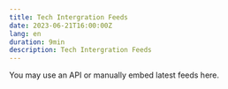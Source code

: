 ```yaml
---
title: Tech Intergration Feeds
date: 2023-06-21T16:00:00Z
lang: en
duration: 9min
description: Tech Intergration Feeds
---
```

You may use an API or manually embed latest feeds here.